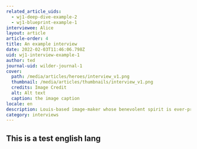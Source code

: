 ```yaml
---
related_article_uids:
  - wj1-deep-dive-example-2
  - wj1-blueprint-example-1
interviewee: Alice
layout: article
article-order: 4
title: An example interview
date: 2022-02-03T11:46:06.798Z
uid: wj1-interview-example-1
author: ted
journal-uid: wilder-journal-1
cover:
  path: /media/articles/heroes/interview_v1.png
  thumbnail: /media/articles/thumbnails/interview_v1.png
  credits: Image Credit
  alt: Alt text
  caption: the image caption
locale: en
description: Louis-based image-maker whose benevolent spirit is ever-present in his practice.
category: interviews
---
```

## This is a test english lang
